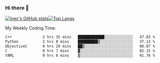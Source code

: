 ### Hi there 👋
[![lnex's GitHub stats](https://github-readme-stats.vercel.app/api?username=lnexenl&count_private=true&show_icons=true)](https://github.com/anuraghazra/github-readme-stats)[![Top Langs](https://github-readme-stats.vercel.app/api/top-langs/?username=lnexenl&layout=compact&langs_count=8&exclude_repo=32-bit-MIPS-CPU)](https://github.com/anuraghazra/github-readme-stats)

My Weekly Coding Time:
<!--START_SECTION:waka-->

```txt
C++              2 hrs 35 mins   ████████████░░░░░░░░░░░░░   47.83 %
Python           2 hrs 0 mins    █████████▒░░░░░░░░░░░░░░░   37.13 %
ObjectiveC       0 hrs 29 mins   ██▒░░░░░░░░░░░░░░░░░░░░░░   08.87 %
C                0 hrs 7 mins    ▓░░░░░░░░░░░░░░░░░░░░░░░░   02.15 %
YAML             0 hrs 6 mins    ▒░░░░░░░░░░░░░░░░░░░░░░░░   01.76 %
```

<!--END_SECTION:waka-->
